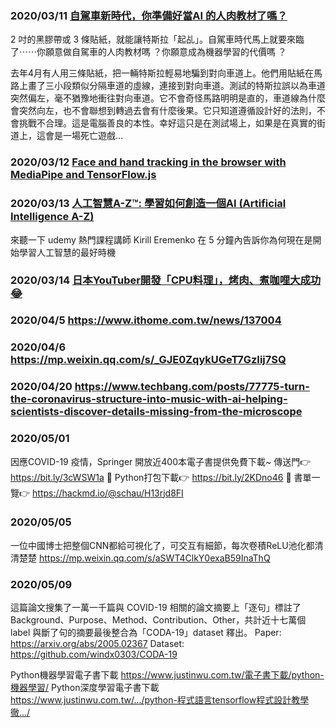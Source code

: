 

### 2020/03/11 [自駕車新時代，你準備好當AI 的人肉教材了嗎？ ](https://vocus.cc/bass/5e60864efd89780001879143)

2 吋的黑膠帶或 3 條貼紙，就能讓特斯拉「起乩」。自駕車時代馬上就要來臨了⋯⋯你願意做自駕車的人肉教材嗎 ？你願意成為機器學習的代價嗎 ？

去年4月有人用三條貼紙，把一輛特斯拉輕易地騙到對向車道上。他們用貼紙在馬路上畫了三小段類似分隔車道的虛線，連接到對向車道。測試的特斯拉誤以為車道突然偏左，毫不猶豫地衝往對向車道。它不會奇怪馬路明明是直的，車道線為什麼會突然向左，也不會聯想到轉過去會有什麼後果。它只知道遵循設計好的法則，不會挑戰不合理。這是電腦善良的本性。幸好這只是在測試場上，如果是在真實的街道上，這會是一場死亡遊戲...


### 2020/03/12  [Face and hand tracking in the browser with MediaPipe and TensorFlow.js](https://blog.tensorflow.org/2020/03/face-and-hand-tracking-in-browser-with-mediapipe-and-tensorflowjs.html)

### 2020/03/13 [人工智慧A-Z™: 學習如何創造一個AI (Artificial Intelligence A-Z)](https://www.facebook.com/softdevtools/videos/559267388129631/)
來聽一下 udemy 熱門課程講師 Kirill Eremenko 在 5 分鐘內告訴你為何現在是開始學習人工智慧的最好時機

### 2020/03/14 [日本YouTuber開發「CPU料理」，烤肉、煮咖哩大成功😂](https://www.4gamers.com.tw/news/detail/42339/japan-youtuber-cooked-curry-and-bbq-on-amd-cpu)

### 2020/04/5 https://www.ithome.com.tw/news/137004
### 2020/04/6 https://mp.weixin.qq.com/s/_GJE0ZqykUGeT7GzIij7SQ
### 2020/04/20 https://www.techbang.com/posts/77775-turn-the-coronavirus-structure-into-music-with-ai-helping-scientists-discover-details-missing-from-the-microscope   
### 2020/05/01
因應COVID-19 疫情，Springer 開放近400本電子書提供免費下載~
傳送門👉 https://bit.ly/3cWSW1a
📄 Python打包下載👉 https://bit.ly/2KDno46
📄 書單一覽👉 https://hackmd.io/@schau/H13rjd8FI

### 2020/05/05
一位中國博士把整個CNN都給可視化了，可交互有細節，每次卷積ReLU池化都清清楚楚
https://mp.weixin.qq.com/s/aSWT4ClkY0exaB59InaThQ

### 2020/05/09
這篇論文搜集了一萬一千篇與 COVID-19 相關的論文摘要上「逐句」標註了Background、Purpose、Method、Contribution、Other，共計近十七萬個 label 與斷了句的摘要最後整合為「CODA-19」dataset 釋出。
Paper: https://arxiv.org/abs/2005.02367
Dataset: https://github.com/windx0303/CODA-19


Python機器學習電子書下載
https://www.justinwu.com.tw/電子書下載/python-機器學習/
Python深度學習電子書下載
https://www.justinwu.com.tw/…/python-程式語言tensorflow程式設計教學徹…/
 